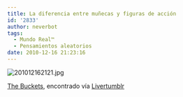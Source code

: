 ```yaml
---
title: La diferencia entre muñecas y figuras de acción
id: '2833'
author: neverbot
tags:
  - Mundo Real™
  - Pensamientos aleatorios
date: 2010-12-16 21:23:16
---
```


![201012162121.jpg](./201012162121.jpg)

[The Buckets](http://comics.com/the_buckets/2010-03-21/), encontrado vía [Livertumblr](http://livercake.tumblr.com/post/2189671014/dbsw-whats-the-difference-between-a-doll-and)